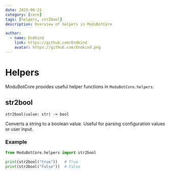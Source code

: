 ```yaml
---
date: 2025-06-21
category: [core]
tags: [helpers, str2bool]
description: Overview of helpers in ModuBotCore

author:
  - name: Endkind
    link: https://github.com/Endkind
    avatar: https://github.com/Endkind.png
---
```


# Helpers

ModuBotCore provides useful helper functions in `ModuBotCore.helpers`.

## str2bool

`str2bool(value: str) -> bool`

Converts a string to a boolean value. Useful for parsing configuration values or user input.

### Example

```python
from ModuBotCore.helpers import str2bool

print(str2bool("true"))   # True
print(str2bool("False"))  # False
```